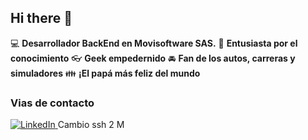 ## Hi there 👋

:computer: **Desarrollador BackEnd en Movisoftware SAS.**
:pencil: **Entusiasta por el conocimiento**
:eyeglasses: **Geek empedernido**
:oncoming_automobile: **Fan de los autos, carreras y simuladores**
:family: **¡El papá más feliz del mundo**

### Vias de contacto

<a href="https://www.linkedin.com/in/miguel-santiago-g%C3%B3mez-su%C3%A1rez-83275420b/" target="_blank">
  <img src="https://img.shields.io/badge/LinkedIn-0077B5?style=for-the-badge&logo=linkedin&logoColor=white" alt="LinkedIn">
</a>
Cambio ssh 2 M

